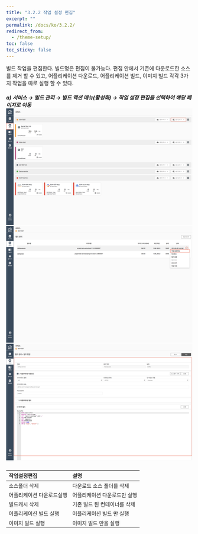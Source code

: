 ```yaml
---
title: "3.2.2 작업 설정 편집"
excerpt: ""
permalink: /docs/ko/3.2.2/
redirect_from:
  - /theme-setup/
toc: false
toc_sticky: false
---
```



빌드 작업을 편집한다. 빌드명은 편집이 불가능다. 편집 안에서 기존에 다운로드한 소스를 제거 할 수 있고, 어플리케이션 다운로드, 어플리케이션 빌드, 이미지 빌드 각각 3가지 작업을 따로 실행 할 수 있다.

##### **a\) 서비스** → **빌드 관리** → 빌드 액션 메뉴\(활성화\) → 작업 설정 편집을 **선택하여 해당 페이지로 이동** ![](/assets/KR/3.0.0/3.2.2_1.png)![](/assets/KR/3.0.0/3.2.2_2.png)![](/assets/KR/3.0.0/3.2.2_3.png)

| **작업설정편집** | **설명** |
| :--- | :--- |
| 소스폴더 삭제 | 다운로드 소스 폴더를 삭제 |
| 어플리케이션 다운로드실행 | 어플리케이션 다운로드만 실행 |
| 빌드캐시 삭제 | 기존 빌드 된 컨테이너를 삭제 |
| 어플리케이션 빌드 실행 | 어플리케이션 빌드 만 실행 |
| 이미지 빌드 실행 | 이미지 빌드 만을 실행 |
